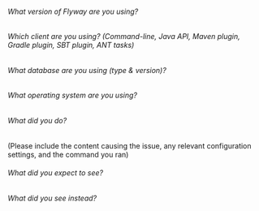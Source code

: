###### What version of Flyway are you using?



###### Which client are you using? (Command-line, Java API, Maven plugin, Gradle plugin, SBT plugin, ANT tasks)



###### What database are you using (type & version)?



###### What operating system are you using?



###### What did you do?
(Please include the content causing the issue, any relevant configuration settings, and the command you ran)



###### What did you expect to see?



###### What did you see instead?

